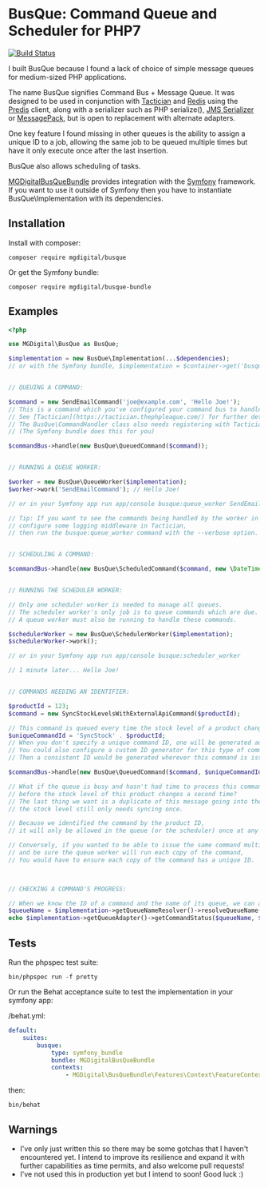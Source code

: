 BusQue: Command Queue and Scheduler for PHP7
============================================

[![Build Status](https://travis-ci.org/mgdigital/BusQue.svg?branch=master)](https://travis-ci.org/mgdigital/BusQue)

I built BusQue because I found a lack of choice of simple message queues for medium-sized PHP applications.

The name BusQue signifies Command Bus + Message Queue. It was designed to be used in conjunction with [Tactician](https://github.com/thephpleague/tactician) and [Redis](http://redis.io/) using the [Predis](https://github.com/nrk/predis) client, along with a serializer such as PHP serialize(), [JMS Serializer](https://github.com/schmittjoh/serializer) or [MessagePack](https://github.com/rybakit/msgpack.php), but is open to replacement with alternate adapters.

One key feature I found missing in other queues is the ability to assign a unique ID to a job, allowing the same job to be queued multiple times but have it only execute once after the last insertion.

BusQue also allows scheduling of tasks.

[MGDigitalBusQueBundle](https://github.com/mgdigital/BusQueBundle) provides integration with the [Symfony](http://symfony.com/) framework. If you want to use it outside of Symfony then you have to instantiate BusQue\Implementation with its dependencies.

Installation
------------

Install with composer:

    composer require mgdigital/busque
    
Or get the Symfony bundle:

    composer require mgdigital/busque-bundle

Examples
--------
```php
<?php

use MGDigital\BusQue as BusQue;

$implementation = new BusQue\Implementation(...$dependencies); 
// or with the Symfony bundle, $implementation = $container->get('busque.implementation');


// QUEUING A COMMAND:

$command = new SendEmailCommand('joe@example.com', 'Hello Joe!'); 
// This is a command which you've configured your command bus to handle,
// See [Tactician](https://tactician.thephpleague.com/) for further details.
// The BusQue\CommandHandler class also needs registering with Tactician.
// (The Symfony bundle does this for you)

$commandBus->handle(new BusQue\QueuedCommand($command));


// RUNNING A QUEUE WORKER:

$worker = new BusQue\QueueWorker($implementation);
$worker->work('SendEmailCommand'); // Hello Joe!

// or in your Symfony app run app/console busque:queue_worker SendEmailCommand

// Tip: If you want to see the commands being handled by the worker in the console,
// configure some logging middleware in Tactician,
// then run the busque:queue_worker command with the --verbose option.


// SCHEDULING A COMMAND:

$commandBus->handle(new BusQue\ScheduledCommand($command, new \DateTime('+1 minute')));


// RUNNING THE SCHEDULER WORKER:

// Only one scheduler worker is needed to manage all queues.
// The scheduler worker's only job is to queue commands which are due.
// A queue worker must also be running to handle these commands.

$schedulerWorker = new BusQue\SchedulerWorker($implementation);
$schedulerWorker->work();

// or in your Symfony app run app/console busque:scheduler_worker

// 1 minute later... Hello Joe!


// COMMANDS NEEDING AN IDENTIFIER:

$productId = 123;
$command = new SyncStockLevelsWithExternalApiCommand($productId);

// This command is queued every time the stock level of a product changes, but we give the command an ID:
$uniqueCommandId = 'SyncStock' . $productId; 
// When you don't specify a unique command ID, one will be generated automatically.
// You could also configure a custom ID generator for this type of command,
// Then a consistent ID would be generated wherever this command is issued from in your app.

$commandBus->handle(new BusQue\QueuedCommand($command, $uniqueCommandId));

// What if the queue is busy and hasn't had time to process this command,
// before the stock level of this product changes a second time?
// The last thing we want is a duplicate of this message going into the queue, 
// the stock level still only needs syncing once.

// Because we identified the command by the product ID, 
// it will only be allowed in the queue (or the scheduler) once at any given time.

// Conversely, if you wanted to be able to issue the same command multiple times, 
// and be sure the queue worker will run each copy of the command,
// You would have to ensure each copy of the command has a unique ID.
 


// CHECKING A COMMAND'S PROGRESS:

// When we know the ID of a command and the name of its queue, we can also check its status:
$queueName = $implementation->getQueueNameResolver()->resolveQueueName($command);
echo $implementation->getQueueAdapter()->getCommandStatus($queueName, $uniqueCommandId); // completed
```   

Tests
-----

Run the phpspec test suite:

    bin/phpspec run -f pretty

Or run the Behat acceptance suite to test the implementation in your symfony app:

/behat.yml:

```yaml
default:
    suites:
        busque:
            type: symfony_bundle
            bundle: MGDigitalBusQueBundle
            contexts:
                - MGDigital\BusQueBundle\Features\Context\FeatureContext
```

then:

    bin/behat

Warnings
--------
- I've only just written this so there may be some gotchas that I haven't encountered yet. I intend to improve its resilience and expand it with further capabilities as time permits, and also welcome pull requests!
- I've not used this in production yet but I intend to soon! Good luck :)
